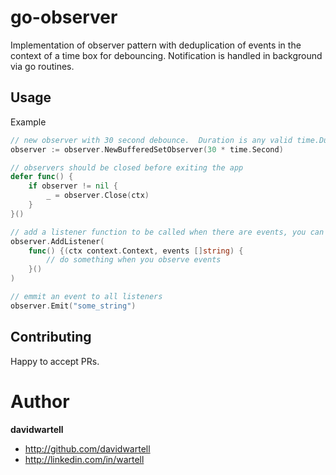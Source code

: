 # go-observer

Implementation of observer pattern with deduplication of events in the context of a time box for debouncing. 
Notification is handled in background via go routines.

## Usage

Example
```go
// new observer with 30 second debounce.  Duration is any valid time.Duration or if 0 then debounce is disabled.
observer := observer.NewBufferedSetObserver(30 * time.Second)

// observers should be closed before exiting the app
defer func() {
    if observer != nil {
        _ = observer.Close(ctx)
    }
}()

// add a listener function to be called when there are events, you can add any number of listeners
observer.AddListener(
    func() {(ctx context.Context, events []string) {
        // do something when you observe events
    }()
)

// emmit an event to all listeners
observer.Emit("some_string")
```

## Contributing

Happy to accept PRs.

# Author

**davidwartell**

* <http://github.com/davidwartell>
* <http://linkedin.com/in/wartell>
